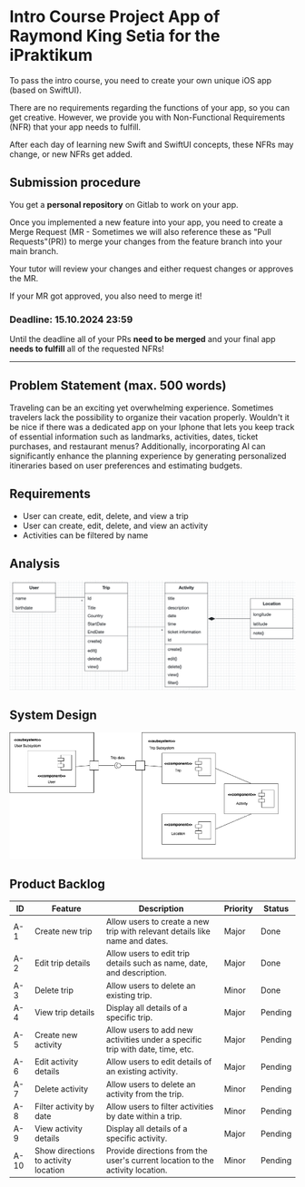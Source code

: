 # Intro Course Project App of Raymond King Setia for the iPraktikum

To pass the intro course, you need to create your own unique iOS app (based on SwiftUI).

There are no requirements regarding the functions of your app, so you can get creative.
However, we provide you with Non-Functional Requirements (NFR) that your app needs to fulfill.

After each day of learning new Swift and SwiftUI concepts, these NFRs may change, or new NFRs get added.

## Submission procedure

You get a **personal repository** on Gitlab to work on your app.

Once you implemented a new feature into your app, you need to create a Merge Request (MR - Sometimes we will also reference these as "Pull Requests"(PR)) to merge your changes from the feature branch into your main branch.

Your tutor will review your changes and either request changes or approves the MR.

If your MR got approved, you also need to merge it!

### Deadline: **15.10.2024 23:59**

Until the deadline all of your PRs **need to be merged** and your final app **needs to fulfill** all of the requested NFRs!

---

## Problem Statement (max. 500 words)

Traveling can be an exciting yet overwhelming experience. Sometimes travelers lack the possibility to organize their vacation properly. Wouldn't it be nice if there was a dedicated app on your Iphone that lets you keep track of essential information such as landmarks, activities, dates, ticket purchases, and restaurant menus? Additionally, incorporating AI can significantly enhance the planning experience by generating personalized itineraries based on user preferences and estimating budgets.

## Requirements

- User can create, edit, delete, and view a trip
- User can create, edit, delete, and view an activity
- Activities can be filtered by name

## Analysis

![UML-Diagram](./UML-Diagram.png)

## System Design

![Design-System](./Subsystem-Decomposition-new.png)

## Product Backlog

| ID  | Feature                              | Description                                                                 | Priority | Status  |
| --- | ------------------------------------ | --------------------------------------------------------------------------- | -------- | ------- |
| A-1 | Create new trip                      | Allow users to create a new trip with relevant details like name and dates.  | Major   | Done |
| A-2 | Edit trip details                    | Allow users to edit trip details such as name, date, and description.        | Major   | Done |
| A-3 | Delete trip                          | Allow users to delete an existing trip.                                      | Minor   | Done |
| A-4 | View trip details                    | Display all details of a specific trip.                                      | Major   | Pending |
| A-5 | Create new activity                  | Allow users to add new activities under a specific trip with date, time, etc.| Major   | Pending |
| A-6 | Edit activity details                | Allow users to edit details of an existing activity.                         | Major   | Pending |
| A-7 | Delete activity                      | Allow users to delete an activity from the trip.                             | Minor   | Pending |
| A-8 | Filter activity by date              | Allow users to filter activities by date within a trip.                      | Minor   | Pending |
| A-9 | View activity details                | Display all details of a specific activity.                                  | Major   | Pending |
| A-10| Show directions to activity location | Provide directions from the user's current location to the activity location.| Minor   | Pending |
